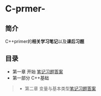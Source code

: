 # C-prmer-
## 简介

C++primer的**相关学习笔记**以及**课后习题**

## 目录
+ 第一章 开始 [笔记]()[习题答案]()
+ 第一部分  C++基础
>+ 第二章 变量与基本类型[笔记]()[习题答案]()	

